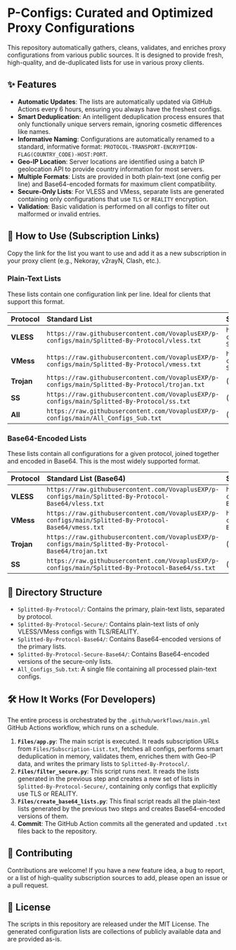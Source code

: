 # P-Configs: Curated and Optimized Proxy Configurations

This repository automatically gathers, cleans, validates, and enriches proxy configurations from various public sources. It is designed to provide fresh, high-quality, and de-duplicated lists for use in various proxy clients.

## ✨ Features

- **Automatic Updates**: The lists are automatically updated via GitHub Actions every 6 hours, ensuring you always have the freshest configs.
- **Smart Deduplication**: An intelligent deduplication process ensures that only functionally unique servers remain, ignoring cosmetic differences like names.
- **Informative Naming**: Configurations are automatically renamed to a standard, informative format: `PROTOCOL-TRANSPORT-ENCRYPTION-FLAG(COUNTRY_CODE)-HOST:PORT`.
- **Geo-IP Location**: Server locations are identified using a batch IP geolocation API to provide country information for most servers.
- **Multiple Formats**: Lists are provided in both plain-text (one config per line) and Base64-encoded formats for maximum client compatibility.
- **Secure-Only Lists**: For VLESS and VMess, separate lists are generated containing only configurations that use `TLS` or `REALITY` encryption.
- **Validation**: Basic validation is performed on all configs to filter out malformed or invalid entries.

## 🚀 How to Use (Subscription Links)

Copy the link for the list you want to use and add it as a new subscription in your proxy client (e.g., Nekoray, v2rayN, Clash, etc.).

### Plain-Text Lists

These lists contain one configuration link per line. Ideal for clients that support this format.

| Protocol | Standard List | Secure-Only List (TLS/REALITY) |
| :--- | :--- | :--- |
| **VLESS** | `https://raw.githubusercontent.com/VovaplusEXP/p-configs/main/Splitted-By-Protocol/vless.txt` | `https://raw.githubusercontent.com/VovaplusEXP/p-configs/main/Splitted-By-Protocol-Secure/vless.txt` |
| **VMess** | `https://raw.githubusercontent.com/VovaplusEXP/p-configs/main/Splitted-By-Protocol/vmess.txt` | `https://raw.githubusercontent.com/VovaplusEXP/p-configs/main/Splitted-By-Protocol-Secure/vmess.txt` |
| **Trojan** | `https://raw.githubusercontent.com/VovaplusEXP/p-configs/main/Splitted-By-Protocol/trojan.txt` | (N/A) |
| **SS** | `https://raw.githubusercontent.com/VovaplusEXP/p-configs/main/Splitted-By-Protocol/ss.txt` | (N/A) |
| **All** | `https://raw.githubusercontent.com/VovaplusEXP/p-configs/main/All_Configs_Sub.txt` | (N/A) |

### Base64-Encoded Lists

These lists contain all configurations for a given protocol, joined together and encoded in Base64. This is the most widely supported format.

| Protocol | Standard List (Base64) | Secure-Only List (Base64) |
| :--- | :--- | :--- |
| **VLESS** | `https://raw.githubusercontent.com/VovaplusEXP/p-configs/main/Splitted-By-Protocol-Base64/vless.txt` | `https://raw.githubusercontent.com/VovaplusEXP/p-configs/main/Splitted-By-Protocol-Secure-Base64/vless.txt` |
| **VMess** | `https://raw.githubusercontent.com/VovaplusEXP/p-configs/main/Splitted-By-Protocol-Base64/vmess.txt` | `https://raw.githubusercontent.com/VovaplusEXP/p-configs/main/Splitted-By-Protocol-Secure-Base64/vmess.txt` |
| **Trojan** | `https://raw.githubusercontent.com/VovaplusEXP/p-configs/main/Splitted-By-Protocol-Base64/trojan.txt` | (N/A) |
| **SS** | `https://raw.githubusercontent.com/VovaplusEXP/p-configs/main/Splitted-By-Protocol-Base64/ss.txt` | (N/A) |

## 📁 Directory Structure

- `Splitted-By-Protocol/`: Contains the primary, plain-text lists, separated by protocol.
- `Splitted-By-Protocol-Secure/`: Contains plain-text lists of only VLESS/VMess configs with TLS/REALITY.
- `Splitted-By-Protocol-Base64/`: Contains Base64-encoded versions of the primary lists.
- `Splitted-By-Protocol-Secure-Base64/`: Contains Base64-encoded versions of the secure-only lists.
- `All_Configs_Sub.txt`: A single file containing all processed plain-text configs.

## 🛠️ How It Works (For Developers)

The entire process is orchestrated by the `.github/workflows/main.yml` GitHub Actions workflow, which runs on a schedule.

1.  **`Files/app.py`**: The main script is executed. It reads subscription URLs from `Files/Subscription-List.txt`, fetches all configs, performs smart deduplication in memory, validates them, enriches them with Geo-IP data, and writes the primary lists to `Splitted-By-Protocol/`.
2.  **`Files/filter_secure.py`**: This script runs next. It reads the lists generated in the previous step and creates a new set of lists in `Splitted-By-Protocol-Secure/`, containing only configs that explicitly use TLS or REALITY.
3.  **`Files/create_base64_lists.py`**: This final script reads all the plain-text lists generated by the previous two steps and creates Base64-encoded versions of them.
4.  **Commit**: The GitHub Action commits all the generated and updated `.txt` files back to the repository.

## 🤝 Contributing

Contributions are welcome! If you have a new feature idea, a bug to report, or a list of high-quality subscription sources to add, please open an issue or a pull request.

## 📄 License

The scripts in this repository are released under the MIT License. The generated configuration lists are collections of publicly available data and are provided as-is.

